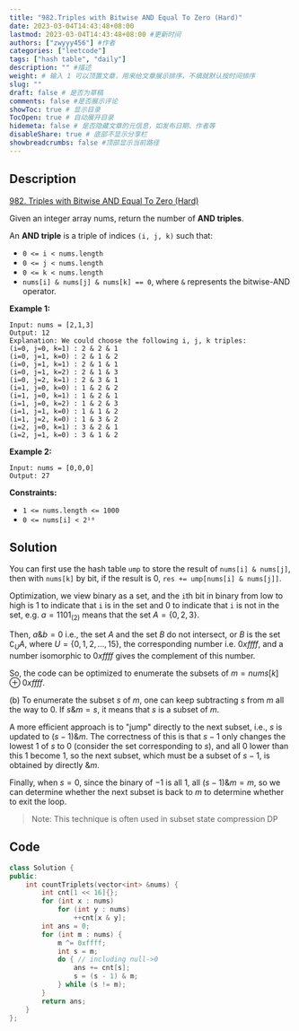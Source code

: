 ```yaml
---
title: "982.Triples with Bitwise AND Equal To Zero (Hard)"
date: 2023-03-04T14:43:48+08:00
lastmod: 2023-03-04T14:43:48+08:00 #更新时间
authors: ["zwyyy456"] #作者
categories: ["leetcode"]
tags: ["hash table", "daily"]
description: "" #描述
weight: # 输入 1 可以顶置文章，用来给文章展示排序，不填就默认按时间排序
slug: ""
draft: false # 是否为草稿
comments: false #是否展示评论
showToc: true # 显示目录
TocOpen: true # 自动展开目录
hidemeta: false # 是否隐藏文章的元信息，如发布日期、作者等
disableShare: true # 底部不显示分享栏
showbreadcrumbs: false #顶部显示当前路径
---
```

## Description
[982. Triples with Bitwise AND Equal To Zero (Hard)](https://leetcode.com/problems/triples-with-bitwise-and-equal-to-zero/)

Given an integer array nums, return the number of **AND triples**.

An **AND triple** is a triple of indices `(i, j, k)` such that:

- `0 <= i < nums.length`
- `0 <= j < nums.length`
- `0 <= k < nums.length`
- `nums[i] & nums[j] & nums[k] == 0`, where `&` represents the bitwise-AND operator.

**Example 1:**

```
Input: nums = [2,1,3]
Output: 12
Explanation: We could choose the following i, j, k triples:
(i=0, j=0, k=1) : 2 & 2 & 1
(i=0, j=1, k=0) : 2 & 1 & 2
(i=0, j=1, k=1) : 2 & 1 & 1
(i=0, j=1, k=2) : 2 & 1 & 3
(i=0, j=2, k=1) : 2 & 3 & 1
(i=1, j=0, k=0) : 1 & 2 & 2
(i=1, j=0, k=1) : 1 & 2 & 1
(i=1, j=0, k=2) : 1 & 2 & 3
(i=1, j=1, k=0) : 1 & 1 & 2
(i=1, j=2, k=0) : 1 & 3 & 2
(i=2, j=0, k=1) : 3 & 2 & 1
(i=2, j=1, k=0) : 3 & 1 & 2

```

**Example 2:**

```
Input: nums = [0,0,0]
Output: 27

```

**Constraints:**

- `1 <= nums.length <= 1000`
- `0 <= nums[i] < 2¹⁶`

## Solution
You can first use the hash table `ump` to store the result of `nums[i] & nums[j]`, then with `nums[k]` by bit, if the result is 0, `res += ump[nums[i] & nums[j]]`.

Optimization, we view binary as a set, and the `i`th bit in binary from low to high is 1 to indicate that `i` is in the set and 0 to indicate that `i` is not in the set, e.g. $a = 1101_{(2)}$ means that the set $A=\{0,2,3\}$.

Then, $a \& b = 0$ i.e., the set $A$ and the set $B$ do not intersect, or $B$ is the set $\complement_U A$, where $U=\{0,1,2,... ,15\}$, the corresponding number i.e. $0xffff$, and a number isomorphic to $0xffff$ gives the complement of this number.

So, the code can be optimized to enumerate the subsets of $m = nums[k]\oplus 0xffff$.

(b) To enumerate the subset $s$ of $m$, one can keep subtracting $s$ from $m$ all the way to 0. If $s \& m = s$, it means that $s$ is a subset of $m$.

A more efficient approach is to "jump" directly to the next subset, i.e., $s$ is updated to $(s - 1)\& m$. The correctness of this is that $s-1$ only changes the lowest $1$ of $s$ to $0$ (consider the set corresponding to $s$), and all $0$ lower than this $1$ become $1$, so the next subset, which must be a subset of $s-1$, is obtained by directly $\&m$.

Finally, when $s=0$, since the binary of $-1$ is all $1$, all $(s-1)\&m = m$, so we can determine whether the next subset is back to $m$ to determine whether to exit the loop.

> Note: This technique is often used in subset state compression DP

## Code
```cpp
class Solution {
public:
    int countTriplets(vector<int> &nums) {
        int cnt[1 << 16]{};
        for (int x : nums)
            for (int y : nums)
                ++cnt[x & y];
        int ans = 0;
        for (int m : nums) {
            m ^= 0xffff;
            int s = m;
            do { // including null->0
                ans += cnt[s];
                s = (s - 1) & m;
            } while (s != m);
        }
        return ans;
    }
};
```